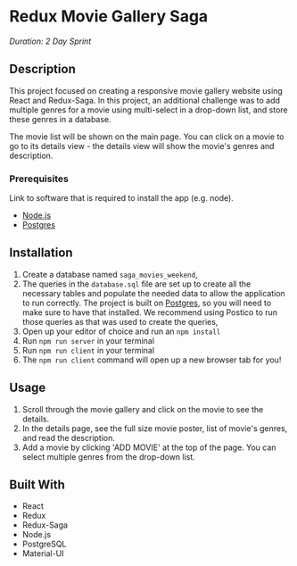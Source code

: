 # Redux Movie Gallery Saga

_Duration: 2 Day Sprint_

## Description

This project focused on creating a responsive movie gallery website using React and Redux-Saga. In this project, an additional challenge was to add multiple genres for a movie using multi-select in a drop-down list, and store these genres in a database.

The movie list will be shown on the main page. You can click on a movie to go to its details view - the details view will show the movie's genres and description.

### Prerequisites

Link to software that is required to install the app (e.g. node).

- [Node.js](https://nodejs.org/en/)
- [Postgres](https://postgresapp.com/)

## Installation

1. Create a database named `saga_movies_weekend`,
2. The queries in the `database.sql` file are set up to create all the necessary tables and populate the needed data to allow the application to run correctly. The project is built on [Postgres](https://www.postgresql.org/download/), so you will need to make sure to have that installed. We recommend using Postico to run those queries as that was used to create the queries, 
3. Open up your editor of choice and run an `npm install`
4. Run `npm run server` in your terminal
5. Run `npm run client` in your terminal
6. The `npm run client` command will open up a new browser tab for you!

## Usage

1. Scroll through the movie gallery and click on the movie to see the details.
2. In the details page, see the full size movie poster, list of movie's genres, and read the description.
3. Add a movie by clicking 'ADD MOVIE' at the top of the page. You can select multiple genres from the drop-down list.

## Built With

- React
- Redux 
- Redux-Saga
- Node.js
- PostgreSQL
- Material-UI